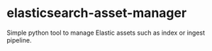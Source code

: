 # elasticsearch-asset-manager
Simple python tool to manage Elastic assets such as index or ingest pipeline.
